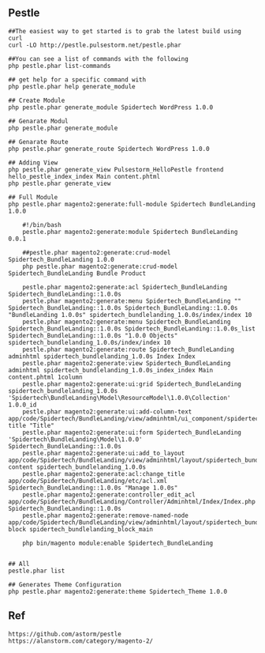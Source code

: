 

## Pestle


    ##The easiest way to get started is to grab the latest build using curl
    curl -LO http://pestle.pulsestorm.net/pestle.phar
    
    ##You can see a list of commands with the following
    php pestle.phar list-commands
    
    ## get help for a specific command with
    php pestle.phar help generate_module
    
    ## Create Module
    php pestle.phar generate_module Spidertech WordPress 1.0.0
    
    ## Genarate Modul 
    php pestle.phar generate_module
    
    ## Genarate Route 
    php pestle.phar generate_route Spidertech WordPress 1.0.0
    
    ## Adding View
    php pestle.phar generate_view Pulsestorm_HelloPestle frontend hello_pestle_index_index Main content.phtml
    php pestle.phar generate_view
    
    ## Full Module
    php pestle.phar magento2:generate:full-module Spidertech BundleLanding 1.0.0 
        
        #!/bin/bash
        pestle.phar magento2:generate:module Spidertech BundleLanding 0.0.1
        
        ##pestle.phar magento2:generate:crud-model Spidertech_BundleLanding 1.0.0
        php pestle.phar magento2:generate:crud-model Spidertech_BundleLanding Bundle Product
        
        pestle.phar magento2:generate:acl Spidertech_BundleLanding Spidertech_BundleLanding::1.0.0s
        pestle.phar magento2:generate:menu Spidertech_BundleLanding "" Spidertech_BundleLanding::1.0.0s Spidertech_BundleLanding::1.0.0s "BundleLanding 1.0.0s" spidertech_bundlelanding_1.0.0s/index/index 10
        pestle.phar magento2:generate:menu Spidertech_BundleLanding Spidertech_BundleLanding::1.0.0s Spidertech_BundleLanding::1.0.0s_list Spidertech_BundleLanding::1.0.0s "1.0.0 Objects" spidertech_bundlelanding_1.0.0s/index/index 10
        pestle.phar magento2:generate:route Spidertech_BundleLanding adminhtml spidertech_bundlelanding_1.0.0s Index Index
        pestle.phar magento2:generate:view Spidertech_BundleLanding adminhtml spidertech_bundlelanding_1.0.0s_index_index Main content.phtml 1column
        pestle.phar magento2:generate:ui:grid Spidertech_BundleLanding spidertech_bundlelanding_1.0.0s 'Spidertech\BundleLanding\Model\ResourceModel\1.0.0\Collection' 1.0.0_id
        pestle.phar magento2:generate:ui:add-column-text app/code/Spidertech/BundleLanding/view/adminhtml/ui_component/spidertech_bundlelanding_1.0.0s.xml title "Title"
        pestle.phar magento2:generate:ui:form Spidertech_BundleLanding 'Spidertech\BundleLanding\Model\1.0.0' Spidertech_BundleLanding::1.0.0s
        pestle.phar magento2:generate:ui:add_to_layout app/code/Spidertech/BundleLanding/view/adminhtml/layout/spidertech_bundlelanding_1.0.0s_index_index.xml content spidertech_bundlelanding_1.0.0s
        pestle.phar magento2:generate:acl:change_title app/code/Spidertech/BundleLanding/etc/acl.xml Spidertech_BundleLanding::1.0.0s "Manage 1.0.0s"
        pestle.phar magento2:generate:controller_edit_acl app/code/Spidertech/BundleLanding/Controller/Adminhtml/Index/Index.php Spidertech_BundleLanding::1.0.0s
        pestle.phar magento2:generate:remove-named-node app/code/Spidertech/BundleLanding/view/adminhtml/layout/spidertech_bundlelanding_1.0.0s_index_index.xml block spidertech_bundlelanding_block_main

        php bin/magento module:enable Spidertech_BundleLanding


    ## All
    pestle.phar list
    
    ## Generates Theme Configuration
    php pestle.phar magento2:generate:theme Spidertech_Theme 1.0.0              






## Ref

    https://github.com/astorm/pestle
    https://alanstorm.com/category/magento-2/
